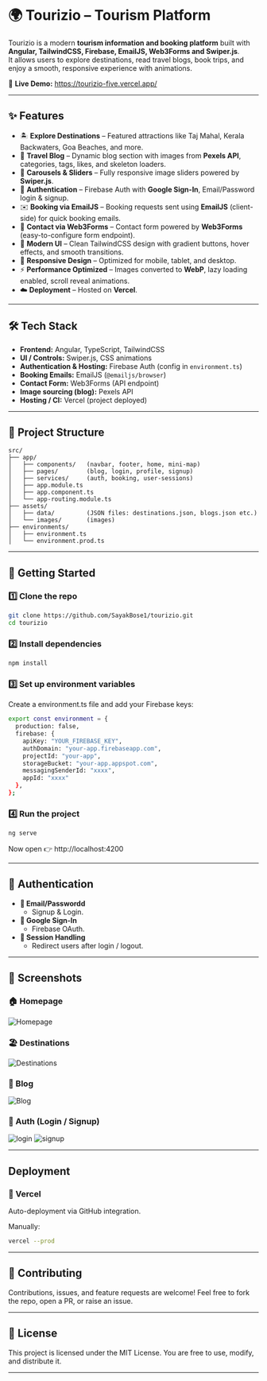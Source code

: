 # 🌍 Tourizio – Tourism Platform

Tourizio is a modern **tourism information and booking platform** built with **Angular, TailwindCSS, Firebase, EmailJS, Web3Forms and Swiper.js**.  
It allows users to explore destinations, read travel blogs, book trips, and enjoy a smooth, responsive experience with animations.

🔗 **Live Demo:** https://tourizio-five.vercel.app/

---

## ✨ Features

- 🏝️ **Explore Destinations** – Featured attractions like Taj Mahal, Kerala Backwaters, Goa Beaches, and more.  
- 📖 **Travel Blog** – Dynamic blog section with images from **Pexels API**, categories, tags, likes, and skeleton loaders.  
- 🎠 **Carousels & Sliders** – Fully responsive image sliders powered by **Swiper.js**.  
- 🔐 **Authentication** – Firebase Auth with **Google Sign-In**, Email/Password login & signup.  
- ✉️ **Booking via EmailJS** – Booking requests sent using **EmailJS** (client-side) for quick booking emails.  
- 📨 **Contact via Web3Forms** – Contact form powered by **Web3Forms** (easy-to-configure form endpoint).  
- 🎨 **Modern UI** – Clean TailwindCSS design with gradient buttons, hover effects, and smooth transitions.  
- 📱 **Responsive Design** – Optimized for mobile, tablet, and desktop.  
- ⚡ **Performance Optimized** – Images converted to **WebP**, lazy loading enabled, scroll reveal animations.  
- ☁️ **Deployment** – Hosted on **Vercel**.
---

## 🛠️ Tech Stack

- **Frontend:** Angular, TypeScript, TailwindCSS  
- **UI / Controls:** Swiper.js, CSS animations  
- **Authentication & Hosting:** Firebase Auth (config in `environment.ts`)  
- **Booking Emails:** EmailJS (`@emailjs/browser`)  
- **Contact Form:** Web3Forms (API endpoint)  
- **Image sourcing (blog):** Pexels API  
- **Hosting / CI:** Vercel (project deployed)

---

## 📂 Project Structure

```
src/
├── app/
│   ├── components/   (navbar, footer, home, mini-map)
│   ├── pages/        (blog, login, profile, signup)
│   ├── services/     (auth, booking, user-sessions)
│   ├── app.module.ts
│   ├── app.component.ts
│   └── app-routing.module.ts
├── assets/
│   ├── data/         (JSON files: destinations.json, blogs.json etc.)
│   └── images/       (images)
├── environments/
│   ├── environment.ts
│   └── environment.prod.ts

```

---

## 🚀 Getting Started  

### 1️⃣ Clone the repo
```bash
git clone https://github.com/SayakBose1/tourizio.git
cd tourizio
```
### 2️⃣ Install dependencies
```bash
npm install
```
### 3️⃣ Set up environment variables
Create a environment.ts file and add your Firebase keys:
```bash
export const environment = {
  production: false,
  firebase: {
    apiKey: "YOUR_FIREBASE_KEY",
    authDomain: "your-app.firebaseapp.com",
    projectId: "your-app",
    storageBucket: "your-app.appspot.com",
    messagingSenderId: "xxxx",
    appId: "xxxx"
  },
};
```
### 4️⃣ Run the project
```bash
ng serve
```
Now open 👉 http://localhost:4200

---

## 🔑 Authentication

- **🔐 Email/Passwordd**
  - Signup & Login.
- **🔑 Google Sign-In**
  - Firebase OAuth.
- **🔄 Session Handling**
  - Redirect users after login / logout.

---

## 📸 Screenshots

### 🏠 Homepage
![Homepage](public/homepage.png)

### 🏖️ Destinations
![Destinations](public/destinations.png)

### 📰 Blog
![Blog](public/blog.png)

### 🔐 Auth (Login / Signup)
![login](public/login.png)
![signup](public/signup.png)

---

## Deployment

### 🚀 Vercel
Auto-deployment via GitHub integration.

Manually:
```bash
vercel --prod
```

---

## 🤝 Contributing

Contributions, issues, and feature requests are welcome!
Feel free to fork the repo, open a PR, or raise an issue.

---

## 📜 License

This project is licensed under the MIT License.
You are free to use, modify, and distribute it.

---
